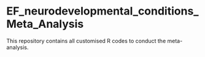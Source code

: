 # EF_neurodevelopmental_conditions_Meta_Analysis

This repository contains all customised R codes to conduct the meta-analysis. 
 
